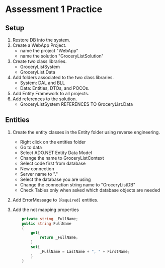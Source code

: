 # Assessment 1 Practice

## Setup
1. Restore DB into the system.
2. Create a WebApp Project.
    - name the project "WebApp"
    - name the solution "GroceryListSolution"
3. Create two class libraries.
    - GroceryListSystem
    - GroceryList.Data
4. Add folders associated to the two class libraries.
    - System: DAL and BLL
    - Data: Entities, DTOs, and POCOs.
5. Add Entity Framework to all projects.
6. Add references to the solution.
    - GroceryListSystem REFERENCES TO GroceryList.Data

## Entities
1. Create the entity classes in the Entity folder using reverse engineering.
    - Right click on the entities folder
    - Go to data
    - Select ADO.NET Entity Data Model
    - Change the name to GroceryListContext
    - Select code first from database
    - New connection
    - Server name to "."
    - Select the database you are using
    - Change the connection string name to "GroceryListDB"
    - Check Tables only when asked which database objects are needed
2.  Add ErrorMessage to ```[Required]``` entities.
3. Add the not mapping properties

    ```csharp
        private string _FullName;
        public string FullName
        {
            get{
                return _FullName;
            }
            set{
                _FullName = LastName + ", " + FirstName;
            }
        }
    ```
